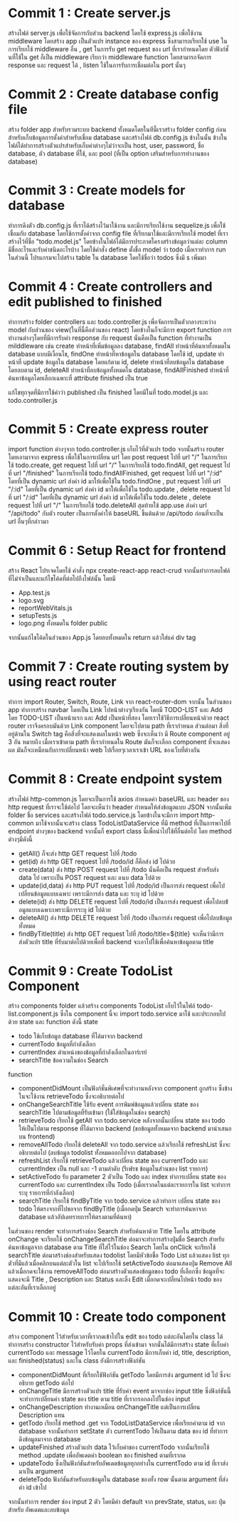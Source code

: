 # Commit 1 : Create server.js

สร้างไฟล์ server.js เพื่อใช้จัดการกับส่วน backend โดยใช้ express.js เพื่อใช้งาน middleware โดยสร้าง app เป็นตัวแปร instance ของ express ซึ่งสามารถเรียกใช้ use ในการเรียกใช้ middleware อื่น , get ในการรับ get request ของ url ที่เรากำหนดโดย ตัวฟังก์ชั่นที่ใช้ใน get ก็เป็น middleware เรียกว่า middleware function โดยสามารถจัดการ response และ request ได้ , listen ใช้ในการรับการเชื่อมต่อใน port นั้นๆ

# Commit 2 : Create database config file

สร้าง folder app สำหรับรวมระบบ backend ทั้งหมดโดยในทีนี้เราสร้าง folder config ก่อนสำหรับเก็บข้อมูลการตั้งค่าสำหรับเชื่อม database และสร้างไฟล์ db.config.js ข้างในนั้น ข้างในไฟล์ได้ทำการสร้างตัวแปรสำหรับเก็บค่าต่างๆไม่ว่าจะเป็น host, user, password, ชื่อ database, ตัว database ที่ใช้, และ pool (ที่เป็น option เสริมสำหรับการทำงานของ database)

# Commit 3 : Create models for database

ทำการดึงตัว db.config.js ที่เราได้สร้างไว้มาใช้งาน และมีการเรียกใช้งาน sequelize.js เพื่อใช้เชื่อมกับ database โดยใช้การตั้งค่าจาก config file ที่เรียกมาใช้และมีการเรียกใช้ model ที่เราสร้างไว้ที่ชื่อ "todo.model.js" โดยข้างในไฟล์ได้มีการประกาศโครงสร้างข้อมูลว่าแต่ละ column มีชื่ออะไรและรับค่าชนิดอะไรบ้าง โดยใช้คำสั่ง define ตั้งชื่อ model ว่า todo เมื่อเราทำการ run ในส่วนนี้ โปรแกรมจะไปสร้าง table ใน database โดยใช้ชื่อว่า todos ซึ่งมี s เพิ่มมา

# Commit 4 : Create controllers and edit published to finished

ทำการสร้าง folder controllers และ todo.controller.js เพื่อจัดการเป็นตัวกลางระหว่าง model กับส่วนของ view(ในที่นี้คือส่วนของ react) โดยข้างในก็จะมีการ export function การทำงานต่างๆโดยที่มีการรับค่า response กับ request นั่นคือเป็น function ที่ทำงานเป็น milddleware เช่น create ทำหน้าที่เพิ่มข้อมูลลง database, findAll ทำหน้าที่ค้นหาทั้งหมดใน database แบบมีเงื่อนไข, findOne ทำหน้าที่หาข้อมูลใน database โดยใช้ id, update ทำหน้าที่ update ข้อมูลใน database โดยแก้ตาม id, delete ทำหน้าที่ลบข้อมูลใน database โดยลบตาม id, deleteAll ทำหน้าที่ลบข้อมูลทั้งหมดใน database, findAllFinished ทำหน้าที่ค้นหาข้อมูลโดยเลือกเฉพาะที่ attribute finished เป็น true

แก้ไขทุกจุดที่มีการใช้คำว่า published เป็น finished โดยมีในที่ todo.model.js และ todo.controller.js

# Commit 5 : Create express router

import function ต่างๆจาก todo.controller.js เก็บไว้ที่ตัวแปร todo จากนั้นสร้าง router โดยเอามาจาก express เพื่อใช้ในการเปลี่ยน url โดย post request ไปที่ url "/" ในการเรียกใช้ todo.create, get request ไปที่ url "/" ในการเรียกใช้ todo.findAll, get request ไปที่ url "/finished" ในการเรียกใช้ todo.findAllFinished, get request ไปที่ url "/:id" โดยที่เป็น dynamic url ส่งค่า id มาให้เพื่อใช้ใน todo.findOne , put request ไปที่ url "/:id" โดยที่เป็น dynamic url ส่งค่า id มาให้เพื่อใช้ใน todo.update , delete request ไปที่ url "/:id" โดยที่เป็น dynamic url ส่งค่า id มาให้เพื่อใช้ใน todo.delete , delete request ไปที่ url "/" ในการเรียกใช้ todo.deleteAll สุดท้ายใช้ app.use ส่งค่า url "/api/todo" กับตัว router เป็นการตั้งค่าให้ baseURL ขึ้นต้นด้วย /api/todo ก่อนที่จะเป็น url อื่นๆที่กล่าวมา

# Commit 6 : Setup React for frontend

สร้าง React โปรเจคโดยใช้ คำสั่ง npx create-react-app react-crud จากนั้นทำการลบไฟล์ที่ไม่จำเป็นและแก้ไขโค้ดที่ต่อไปถึงไฟล์นั้น โดยมี
- App.test.js
- logo.svg
- reportWebVitals.js
- setupTests.js <br>
- logo.png ทั้งหมดใน folder public

จากนั้นแก้ไขโค้ดในส่วนของ App.js โดยลบทั้งหมดใน return แล้วใส่แค่ div tag <br>

# Commit 7 : Create routing system by using react router

ทำการ import Router, Switch, Route, Link จาก react-router-dom จากนั้น ในส่วนของ app ทำการสร้าง navbar โดยเป็น Link ไปหน้าต่างๆเรียงกัน โดยมี TODO-LIST และ Add โดย TODO-LIST เป็นหน้าแรก และ Add เป็นหน้าที่สอง โดยเราใช้วิธีการเปลี่ยนหน้าด้วย react router เราจึงครอบมันด้วย Link component โดยจะไปตาม path ที่เรากำหนด 
ส่วนต่อมา สิ่งที่อยู่ด้านใน Switch tag คือสิ่งที่จะแสดงผลในหน้า web ซึ่งจะเห็นว่า มี Route component อยู่ 3 อัน หมายถึง เมื่อเราเข้าตาม path ที่เรากำหนดใน Route  มันก็จะเลือก component ที่จะแสดงผล มันก็จะเหมือนกับการเปลี่ยนหน้า web ไปเรื่อยๆเวลาเราเข้า URL ของเว็บที่ต่างกัน 

# Commit 8 : Create endpoint system

สร้างไฟล์ http-common.js โดยจะเป็นการใช้ axios กำหนดค่า baseURL และ header ของ http request ที่เราจะใช้ต่อไป โดยจะเห็นว่า header กำหนดให้ส่งข้อมูลแบบ JSON จากนั้นเพิ่ม folder ชื่อ services และสร้างไฟล์ todo.service.js โดยข้างในจะมีการ import http-common มาใช้จากนั้นจะสร้าง class TodoListDataService ที่มี method ที่เป็นการพาไปที่ endpoint ต่างๆของ backend จากนั้นก็ export class นี้เพื่อนำไปใช้ที่อื่นต่อไป โดย method ต่างๆมีดังนี้
- getAll() ก็จะส่ง http GET request ไปที่ /todo 
- get(id) ส่ง http GET request ไปที่ /todo/id ก็คือส่ง id ไปด้วย
- create(data) ส่ง http POST request ไปที่ /todo นั่นคือเป็น request สำหรับส่ง data ไป เพราะเป็น POST request และ แนบ data ไปด้วย
- update(id,data) ส่ง http PUT request ไปที่ /todo/id เป็นการส่ง request เพื่อไปเปลี่ยนข้อมูลแบบเฉพาะ เพราะมีการส่ง data และ ระบุ id ไปด้วย
- delete(id) ส่ง http DELETE request ไปที่ /todo/id เป็นการส่ง request เพื่อไปลบข้้อมูลแบบเฉพาะเพราะมีการระบุ id ไปด้วย
- deleteAll() ส่ง http DELETE request ไปที่ /todo เป็นการส่ง request เพื่อไปลบข้้อมูลทั้งหมด
- findByTitle(title) ส่ง http GET request ไปที่ /todo/title=${title} จะเห็นว่ามีการส่งตัวแปร title ที่รับมาต่อไปด้วยเพื่อที่ backend จะเอาไปใช้เพื่อค้นหาข้อมูลตาม title

# Commit 9 : Create TodoList Component

สร้าง components folder แล้วสร้าง components TodoList เก็บไว้ในไฟล์ todo-list.component.js ซึ่งใน component นี้จะ import todo.service มาใช้ และประกอบไปด้วย state และ function ดังนี้
state
- todo ใช้เก็บข้อมูล database ที่ได้มาจาก backend
- currentTodo ข้อมูลที่กำลังเลือก
- currentIndex ตำแหน่งของข้อมูลที่กำลังเลือกในอาร์เรย์
- searchTitle ข้อความในช่อง Search

function 
- componentDidMount เป็นฟังก์ชั่นพิเศษที่จะทำงานหลังจาก component ถูกสร้าง ซึ่งข้างในจะใช้งาน retrieveTodo ซึ่งจะอธิบายต่อไป
- onChangeSearchTitle ใช้รับ event การพิมพ์ข้อมูลแล้วเปลี่ยน state ของ searchTitle ไปตามข้อมูลที่รับเข้ามา (ใช้ใส่ข้อมูลในช่อง search)
- retrieveTodo เรียกใช้ getAll จาก todo.service หลังจากนั้นเปลี่ยน state ของ todo ให้เป็นไปตาม response ที่ได้มาจาก backend (ขอข้อมูลทั้งหมดจาก backend มานำเสนอบน frontend)
- removeAllTodo เรียกใช้ deleteAll จาก todo.service แล้วเรียกใช้ refreshList ซึ่งจะอธิบายต่อไป (ลบข้อมูล todolist ทั้งหมดออกไปจาก database)
- refreshList เรียกใช้ retrieveTodo แล้วเปลี่ยน state ของ currentTodo และ currentIndex เป็น null และ -1 ตามลำดับ (รีเฟรช ข้อมูลในส่วนของ list รายการ)
- setActiveTodo รับ parameter 2 ตัวเป็น Todo และ index ทำการเปลี่ยน state ของ currentTodo และ currentIndex เป็น Todo (เมื่อเรากดในแต่ละรายการใน list จะทำการระบุ รายการที่กำลังเลือก)
- searchTitle เรียกใช้ findByTitle จาก todo.service แล้วทำการ เปลี่ยน state ของ todo ให้ตรงจากที่ไปขอจาก findByTitle (เมื่อกดปุ่ม Search จะทำการค้นหาจาก database แล้วอัปเดทรายการให้ตรงตามที่ค้นหา)

ในส่วนของ render จะทำการสร้างช่อง Search สำหรับค้นหาด้วย Title โดยใน attribute onChange จะเรียกใช้ onChangeSearchTitle ต่อมาจะทำการสร้างปุ่มชื่อ Search สำหรับค้นหาข้อมูลจาก database ตาม Title ที่ใส่ไว้ในช่อง Search โดยใน onClick จะเรียกใช้ searchTitle ต่อมาสร้างช่องสำหรับแสดง todolist โดยมีหัวข้อชื่อ Todo List แล้วแสดง list ทุกตัวที่มีแล้วเมื่อคลิกบนแต่ละตัวใน list จะไปเรียกใช้ setActiveTodo ต่อมาแสดงปุ่ม Remove All แล้วเมื่อกดจะใช้งาน removeAllTodo ต่อมาสร้างตัวแสดงข้อมูลของ todo ที่เลือกซึ่ง ข้อมูลที่จะแสดงจะมี Title , Description และ Status และลิ้ง Edit เมื่อกดจะเปลี่ยนไปหน้า todo ของแต่ละอันที่เราเลือกอยู่

# Commit 10 : Create todo component

สร้าง component ไว้สำหรับเวลาที่เรากดเข้าไปใน edit ของ todo แต่ละอันโดยใน class ได้ทำการสร้าง constructor ไว้สำหรับรับค่า props ที่ส่งเข้ามา จากนั้นได้มีการสร้าง state ที่เก็บค่า currentTodo และ message ไว้โดยใน currentTodo มีการเก็บค่า id, title, description, และ finished(status) และใน class ยังมีการสร้างฟังก์ชัน  
- componentDidMount ที่เรียกใช้ฟังก์ชัน getTodo โดยมีการส่ง argument id ไป ซึ่งจะอธิบาย getTodo ต่อไป
- onChangeTitle มีการสร้างตัวแปร title ที่รับค่า event มาจากช่อง input title ซึ่งฟังก์ชันนี้จะทำการเปลี่ยนค่า state ของ title ตาม title ที่เรากรอกลงไปในช่อง input
- onChangeDescription ทำงานเหมือน onChangeTitle แต่เป็นการเปลี่ยน Description แทน
- getTodo เรียกใช้ method .get จาก TodoListDataService เพื่อเรียกค่าตาม id จาก database จากนั้นทำการ setState ตัว currentTodo ให้เป็นตาม data ของ id ที่ทำการดึงข้อมูลมาจาก database
- updateFinished สร้างตัวแปร data ไว้เก็บค่าของ currentTodo จากนั้นเรียกใช้ method .update เพื่ออัพเดตค่า boolean ของ finished ตามที่เรากด
- updateTodo ซึ่งเป็นฟังก์ชันสำหรับอัพเดตข้อมูลทุกอย่างใน currentTodo ตาม id ที่เราส่งมาเป็น argument
- deleteTodo ฟังก์ชันสำหรับลบข้อมูลใน database ของทั้ง row นั้นตาม argument ที่ส่งค่า id เข้าไป <br>

จากนั้นทำการ render ช่อง input 2 ตัว โดยมีค่า default จาก prevState, status, และ ปุ่มสำหรับ อัพเดตและลบข้อมูล
